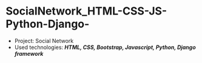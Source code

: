 # SocialNetwork_HTML-CSS-JS-Python-Django-

- Project: Social Network
- Used technologies: ***HTML, CSS, Bootstrap, Javascript, Python, Django framework***
